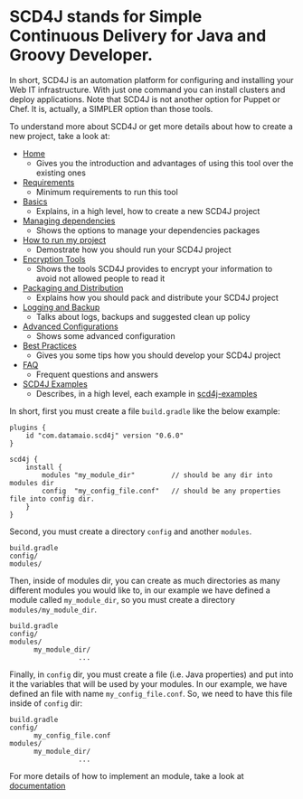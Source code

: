 SCD4J stands for Simple Continuous Delivery for Java and Groovy Developer. 
=============

In short, SCD4J is an automation platform for configuring and installing your Web IT infrastructure. With just one command you can install clusters and deploy applications. Note that SCD4J is not another option for Puppet or Chef. It is, actually, a SIMPLER option than those tools.

To understand more about SCD4J or get more details about how to create a new project, take a look at:

* [Home](https://github.com/scd4j/gradle-plugins/wiki)
    * Gives you the introduction and advantages of using this tool over the existing ones 
* [Requirements](https://github.com/scd4j/gradle-plugins/wiki/01.-Requirements)
    * Minimum requirements to run this tool 
* [Basics](https://github.com/scd4j/gradle-plugins/wiki/02.-Basics)
    * Explains, in a high level, how to create a new SCD4J project 
* [Managing dependencies](https://github.com/scd4j/gradle-plugins/wiki/03.-Managing-dependencies)
    * Shows the options to manage your dependencies packages 
* [How to run my project](https://github.com/scd4j/gradle-plugins/wiki/04.-How-to-run-my-project)
    * Demostrate how you should run your SCD4J project
* [Encryption Tools](https://github.com/scd4j/gradle-plugins/wiki/05.-Encryption-Tools)
    * Shows the tools SCD4J provides to encrypt your information to avoid not allowed people to read it 
* [Packaging and Distribution](https://github.com/scd4j/gradle-plugins/wiki/06.-Packaging-and-Distribution)
    * Explains how you should pack and distribute your SCD4J project 
* [Logging and Backup](https://github.com/scd4j/gradle-plugins/wiki/07.-Logging-and-Backup)
    * Talks about logs, backups and suggested clean up policy
* [Advanced Configurations](https://github.com/scd4j/gradle-plugins/wiki/08.-Advanced-Configurations)
    * Shows some advanced configuration
* [Best Practices](https://github.com/scd4j/gradle-plugins/wiki/09.-Best-Practices)
    * Gives you some tips how you should develop your SCD4J project 
* [FAQ](https://github.com/scd4j/gradle-plugins/wiki/10.-FAQ)
    * Frequent questions and answers
* [SCD4J Examples](https://github.com/scd4j/gradle-plugins/wiki/11.-SCD4J-Examples)
    * Describes, in a high level, each example in [scd4j-examples](https://github.com/scd4j/gradle-plugins/tree/master/scd4j-examples)


In short, first you must create a file `build.gradle` like the below example:

```
plugins {
    id "com.datamaio.scd4j" version "0.6.0"
}

scd4j {
    install {
        modules "my_module_dir"         // should be any dir into modules dir
        config  "my_config_file.conf"	// should be any properties file into config dir.
    }
}
```

Second, you must create a directory `config` and another `modules`. 

```
build.gradle
config/
modules/
```

Then, inside of modules dir, you can create as much directories as many different modules you would like to, in our  example we have defined a module called `my_module_dir`, so you must create a directory `modules/my_module_dir`.

```
build.gradle
config/
modules/
      my_module_dir/
                 ...
```

Finally, in `config` dir, you must create a file (i.e. Java properties) and put into it the variables that will be used by your modules. In our example, we have defined an file with name `my_config_file.conf`. So, we need to have this file inside of `config` dir:

```
build.gradle
config/
      my_config_file.conf
modules/
      my_module_dir/
                 ...
```

For more details of how to implement an module, take a look at  [documentation](https://github.com/scd4j/gradle-plugins/wiki/02.-Basics)
